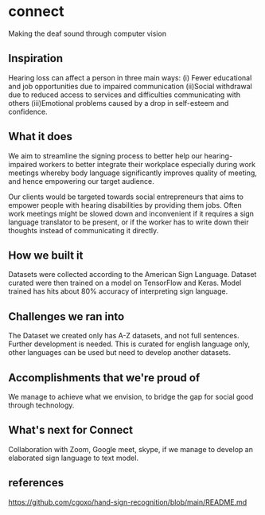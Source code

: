 # connect
Making the deaf sound through computer vision

## Inspiration
Hearing loss can affect a person in three main ways:
(i) Fewer educational and job opportunities due to impaired communication
(ii)Social withdrawal due to reduced access to services and difficulties communicating with others
(iii)Emotional problems caused by a drop in self-esteem and confidence.

## What it does
We aim to streamline the signing process to better help our hearing-impaired workers to better integrate their workplace especially during work meetings whereby body language significantly improves quality of meeting, and hence empowering our target audience.

Our clients would be targeted towards social entrepreneurs that aims to empower people with hearing disabilities by providing them jobs. Often work meetings might be slowed down and inconvenient if it requires a sign language translator to be present, or if the worker has to write down their thoughts instead of communicating it directly.

## How we built it
Datasets were collected according to the American Sign Language. 
Dataset curated were then trained on a model on TensorFlow and Keras. 
Model trained has hits about 80% accuracy of interpreting sign language. 

## Challenges we ran into
The Dataset we created only has A-Z datasets, and not full  sentences. Further development is needed. 
This is curated for english language only, other languages can be used but need to develop another datasets.

## Accomplishments that we're proud of
We manage to achieve what we envision, to bridge the gap for social good through technology.

## What's next for Connect
Collaboration with Zoom, Google meet, skype, if we manage to develop an elaborated sign language to text model.

## references
https://github.com/cgoxo/hand-sign-recognition/blob/main/README.md
